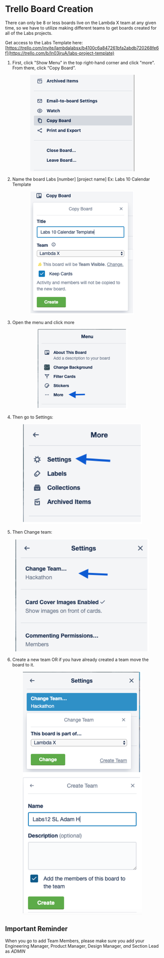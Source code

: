 # Trello Board Creation  

There can only be 8 or less boards live on the Lambda X team at any given time, so we have to utilize making different teams to get boards created for all of the Labs projects.

Get access to the Labs Template here: [https://trello.com/invite/lambdalabsx/b4100c6a847261bfa2abdb720268fe6f](https://trello.com/b/ln03jruA/labs-project-template)

1. First, click "Show Menu" in the top right-hand corner and click "more". From there, click “Copy Board”.

<div align="center"><img src='1.png'></div>

2. Name the board Labs [number] [project name] Ex: Labs 10 Calendar Template

<div align="center"><img src='2.png'></div>

3. Open the menu and click more

<div align="center"><img src='3.png'></div>

4. Then go to Settings:

<div align="center"><img src='4.png'></div>

5. Then Change team:

<div align="center"><img src='5.png'></div>

6. Create a new team OR if you have already created a team move the board to it.

<div align="center"><img src='6.png'></div>

## **Important Reminder**

When you go to add Team Members, please make sure you add your Engineering Manager, Product Manager, Design Manager, *and* Section Lead as *ADMIN*


